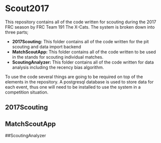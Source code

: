 # Scout2017

This repository contains all of the code written for scouting during the 2017 FRC season by FRC Team 191 The X-Cats. The system is broken down into three parts;

* **2017Scouting:** This folder contains all of the code written for the pit scouting and data import backend
* **MatchScoutApp:** This folder contains all of the code written to be used in the stands for scouting individual matches.
* **ScoutingAnalyzer:** This folder contains all of the code written for data analysis including the recency bias algorithm.

To use the code several things are going to be required on top of the elements in the repository. A postgresql database is used to store data for each event, thus one will need to be installed to use the system in a competition situation. 

## 2017Scouting

## MatchScoutApp

##ScoutingAnalyzer